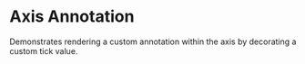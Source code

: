 # Axis Annotation

Demonstrates rendering a custom annotation within the axis by decorating a custom tick value.
